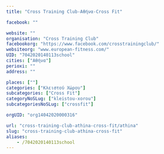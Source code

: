 ```yaml
---
title: "Cross Training Club-Αθήνα-Cross Fit"

facebook: ""

website: ""
organisation: "Cross Training Club"
facebookorg: "https://www.facebook.com/crosstrainingclub/"
websiteorg: "www.european-fitness.com/"
UID: "7042020140113school"
cities: ["Αθήνα"]
perioxi: ""
address: ""

places: [""]
categories: ["Κλειστού Χώρου"]
subcategories: ["Cross Fit"]
categoryNoSLug: ["kleistou-xorou"]
subcategoriesNoSLug: ["crossfit"]

orgUID: "org14042020000316"

url: "cross-training-club-athina-cross-fit/athina"
slug: "cross-training-club-athina-cross-fit"
aliases:
    - /7042020140113school
---
```





